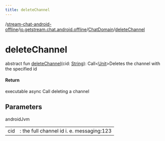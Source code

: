 ```yaml
---
title: deleteChannel
---
```

/[stream-chat-android-offline](../../index.md)/[io.getstream.chat.android.offline](../index.md)/[ChatDomain](index.md)/[deleteChannel](deleteChannel.md)  
  
  
  
# deleteChannel  
abstract fun [deleteChannel](deleteChannel.md)(cid: [String](https://kotlinlang.org/api/latest/jvm/stdlib/kotlin/-string/index.html)): Call&lt;[Unit](https://kotlinlang.org/api/latest/jvm/stdlib/kotlin/-unit/index.html)&gt;Deletes the channel with the specified id  
  
#### Return  
executable async Call deleting a channel  
  
## Parameters  
  
androidJvm  
  
| | |
|---|---|
| <a name="io.getstream.chat.android.offline/ChatDomain/deleteChannel/#kotlin.String/PointingToDeclaration/"></a>cid| <a name="io.getstream.chat.android.offline/ChatDomain/deleteChannel/#kotlin.String/PointingToDeclaration/"></a>: the full channel id i. e. messaging:123|
  

